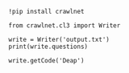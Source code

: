 `!pip install crawlnet`

```
from crawlnet.cl3 import Writer

write = Writer('output.txt')
print(write.questions)

write.getCode('Deap')
```
